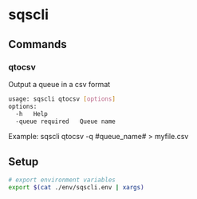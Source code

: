# sqscli

## Commands

### qtocsv
Output a queue in a csv format

```bash
usage: sqscli qtocsv [options]
options:
  -h   Help
  -queue required   Queue name
```

Example: sqscli qtocsv -q #queue_name# > myfile.csv

## Setup

```bash
# export environment variables
export $(cat ./env/sqscli.env | xargs)
```
